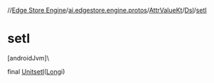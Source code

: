 //[Edge Store Engine](../../../../index.md)/[ai.edgestore.engine.protos](../../index.md)/[AttrValueKt](../index.md)/[Dsl](index.md)/[setI](set-i.md)

# setI

[androidJvm]\

final [Unit](https://kotlinlang.org/api/latest/jvm/stdlib/kotlin/-unit/index.html)[setI](set-i.md)([Long](https://developer.android.com/reference/kotlin/java/lang/Long.html)i)
